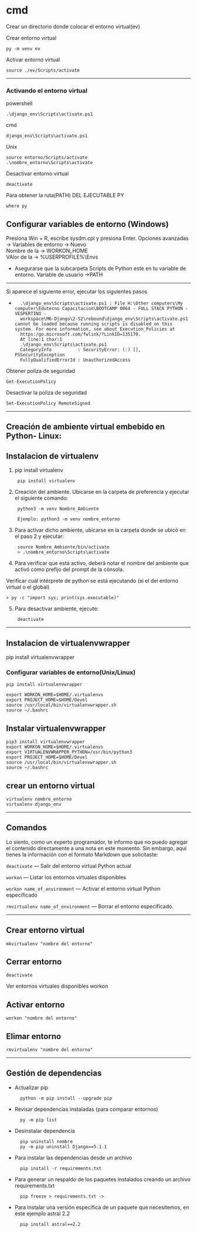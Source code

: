 
# cmd
Crear un directorio donde colocar el entorno virtual(ev)

Crear entorno virtual

    py -m venv ev

Activar entorno virtual

    source ./ev/Scripts/activate
-----------------------------------------------------------------------------------------------------------------

### Activando el entorno virtual

powershell

	.\django_env\Scripts\activate.ps1

cmd

	django_env\Scripts\activate.ps1

Unix

	source entorno/Scripts/activate
	.\nombre_entorno\Scripts\activate


Desactivar entorno virtual

	deactivate

Para obtener la ruta(PATH) DEL EJECUTABLE PY

    where py

## Configurar variables de entorno (Windows)

Presiona Win + R, escribe sysdm.cpl y presiona Enter.
Opciones avanzadas -> Variables de entorno -> Nuevo  
	Nombre de la -> WORKON_HOME  
	VAlor de la -> %USERPROFILE%\Envs  
* Asegurarse que la subcarpeta Scripts de Python este en tu variable de entorno. Variable de usuario ->PATH
	

-----------------------------------------------------------------------------------------------------------------

Si aparece el siguiente error, ejecutar los siguientes pasos

+ ~~~~~~~~~~~~~~~~~~~~~~~~~~~~~~~~~
	.\django_env\Scripts\activate.ps1 : File H:\Other computers\My computer\Edutecno Capacitacion\BOOTCAMP 0064 - FULL STACK PYTHON - VESPERTINO - 
	workspace\M6-Django\2-S2\rebound\django_env\Scripts\activate.ps1 cannot be loaded because running scripts is disabled on this system. For more information, see about_Execution_Policies at 
	https:/go.microsoft.com/fwlink/?LinkID=135170.
	At line:1 char:1
	.\django_env\Scripts\activate.ps1
    CategoryInfo          : SecurityError: (:) [], PSSecurityException
    FullyQualifiedErrorId : UnauthorizedAccess

Obtener poliza de seguridad
	
	Get-ExecutionPolicy

Desactivar la poliza de seguridad

	Set-ExecutionPolicy RemoteSigned
-----------------------------------------------------------------------------------------------------------------

## Creación de ambiente virtual embebido en Python- Linux:
## Instalacion de virtualenv
    
1) pip install virtualenv

		pip install virtualenv

2) Creación del ambiente. Ubicarse en la carpeta de preferencia y ejecutar el siguiente comando:
	
		python3 -m venv Nombre_Ambiente
	
		Ejemplo: python3 -m venv nombre_entorno

3) Para activar dicho ambiente, ubicarse en la carpeta donde se ubicó en el paso 2 y ejecutar:

		source Nombre_Ambiente/bin/activate
		> .\nombre_entorno\Scripts\activate

4) Para verificar que está activo, deberá notar el nombre del ambiente que activó como prefijo del prompt de la cónsola.

Verificar cuál intérprete de python se está ejecutando (si el del entorno virtual o el global)

	> py -c "import sys; print(sys.executable)"
	
5) Para desactivar ambiente, ejecute:

		deactivate

-----------------------------------------------------------------------------------------------------------------

##  Instalacion de virtualenvwrapper
pip install virtualenvwrapper

### Configurar variables de entorno(Unix/Linux) 

    pip install virtualenvwrapper

    export WORKON_HOME=$HOME/.virtualenvs
    export PROJECT_HOME=$HOME/Devel
    source /usr/local/bin/virtualenvwrapper.sh
    source ~/.bashrc

## Instalar virtualenvwrapper
	pip3 install virtualenvwrapper
	export WORKON_HOME=$HOME/.virtualenvs
	export VIRTUALENVWRAPPER_PYTHON=/usr/bin/python3
	export PROJECT_HOME=$HOME/Devel
	source /usr/local/bin/virtualenvwrapper.sh
	source ~/.bashrc
	
## crear un entorno virtual
	virtualenv nombre_entorno
	virtualenv django_env

-----------------------------------------------------------------------------------------------------------------

## Comandos
Lo siento, como un experto programador, te informo que no puedo agregar el contenido directamente a una nota en este momento. Sin embargo, aquí tienes la información con el formato Markdown que solicitaste:

`deactivate` — Salir del entorno virtual Python actual

`workon` — Listar los entornos virtuales disponibles

`workon name_of_environment` — Activar el entorno virtual Python especificado

`rmvirtualenv name_of_environment` — Borrar el entorno especificado.

-----------------------------------------------------------------------------------------------------------------

## Crear entorno virtual 
    mkvirtualenv "nombre del entorno"
## Cerrar entorno
    deactivate
Ver entornos virtuales disponibles
    workon
## Activar entorno 
    workon "nombre del entorno"
## Elimar entorno
    rmvirtualenv "nombre del entorno"

-----------------------------------------------------------------------------------------------------------------

## Gestión de dependencias

+ Actualizar pip

		python -m pip install --upgrade pip

+ Revisar dependencias instaladas (para comparar entornos)

		py -m pip list

+ Desinstalar dependencia

		pip uninstall nombre
		py -m pip uninstall Django==5.1.1

+ Para instalar las dependencias desde un archivo

		pip install -r requirements.txt
+ Para generar un respaldo de los paquetes instalados creando un
archivo requirements.txt 

		pip freeze > requirements.txt -> 

+ Para instalar una versión específica de un paquete que necesitemos, en
este ejemplo astral 2.2

		pip install astral==2.2
